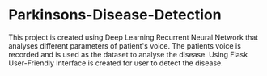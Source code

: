# Parkinsons-Disease-Detection
This project is created using Deep Learning Recurrent Neural Network that analyses different parameters of patient's voice. The patients voice is recorded and is used as the dataset to analyse the disease.
Using Flask User-Friendly Interface is created for user to detect the disease.
